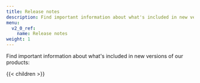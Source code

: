 ```yaml
---
title: Release notes
description: Find important information about what's included in new versions of InfluxData products.
menu:
  v2_0_ref:
    name: Release notes
weight: 1
---
```


Find important information about what's included in new versions of our products:

{{< children >}}
